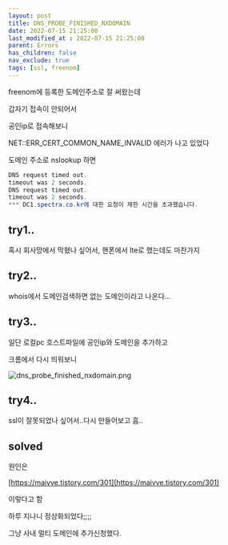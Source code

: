 ```yaml
---
layout: post
title: DNS_PROBE_FINISHED_NXDOMAIN
date: 2022-07-15 21:25:00
last_modified_at : 2022-07-15 21:25:00
parent: Errors
has_children: false
nav_exclude: true
tags: [ssl, freenom]
---
```


freenom에 등록한 도메인주소로 잘 써왔는데

갑자기 접속이 안되어서

공인ip로 접속해보니

NET::ERR_CERT_COMMON_NAME_INVALID 에러가 나고 있었다

도메인 주소로 nslookup 하면

```powershell
DNS request timed out.
timeout was 2 seconds.
DNS request timed out.
timeout was 2 seconds.
*** DC1.spectra.co.kr에 대한 요청이 제한 시간을 초과했습니다.
```

## try1..

혹시 회사망에서 막혔나 싶어서, 핸폰에서 lte로 했는데도 마찬가지

## try2..

whois에서 도메인검색하면 없는 도메인이라고 나온다…

## try3..

일단 로컬pc 호스트파일에 공인ip와 도메인을 추가하고

크롬에서 다시 띄워보니

![dns_probe_finished_nxdomain.png](../img/dns_probe_finished_nxdomain.png)

## try4..

ssl이 잘못되었나 싶어서..다시 만들어보고 흠..

## solved

원인은

[https://maivve.tistory.com/301](https://maivve.tistory.com/301)

이렇다고 함

하루 지나니 정상화되었다;;;;

그냥 사내 멀티 도메인에 추가신청했다.